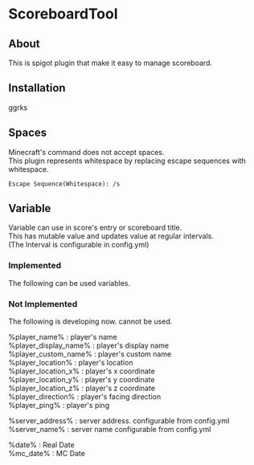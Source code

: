 # ScoreboardTool

## About

This is spigot plugin that make it easy to manage scoreboard.

## Installation

ggrks

## Spaces

Minecraft's command does not accept spaces.  
This plugin represents whitespace by replacing escape sequences with whitespace.  

`Escape Sequence(Whitespace): /s`

## Variable

Variable can use in score's entry or scoreboard title.  
This has mutable value and updates value at regular intervals.  
(The Interval is configurable in config.yml)

### Implemented

The following can be used variables.


### Not Implemented

The following is developing now. cannot be used.

%player_name% : player's name  
%player_display_name% : player's display name  
%player_custom_name% : player's custom name  
%player_location% : player's location  
%player_location_x% : player's x coordinate  
%player_location_y% : player's y coordinate  
%player_location_z% : player's z coordinate  
%player_direction% : player's facing direction  
%player_ping% : player's ping  

%server_address% : server address. configurable from config.yml  
%server_name% : server name configurable from config.yml

%date% : Real Date  
%mc_date% : MC Date
